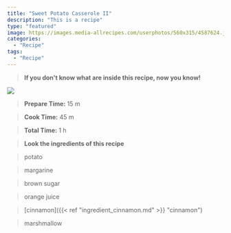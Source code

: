 ```yaml
---
title: "Sweet Potato Casserole II"
description: "This is a recipe"
type: "featured"
image: https://images.media-allrecipes.com/userphotos/560x315/4587624.jpg
categories: 
  - "Recipe"
tags: 
  - "Recipe"
---
```



>**If you don't know what are inside this recipe, now you know!**

![](../images/Recipes-Banner.jpg)
> **Prepare Time:** 15 m


> **Cook Time:** 45 m


> **Total Time:** 1 h

> **Look the ingredients of this recipe**

> potato

> margarine

> brown sugar

> orange juice

> [cinnamon]({{< ref "ingredient_cinnamon.md" >}} "cinnamon")

> marshmallow

